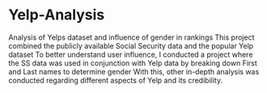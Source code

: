 # Yelp-Analysis
Analysis of Yelps dataset and influence of gender in rankings
This project combined the publicly available Social Security data and the popular Yelp dataset
To better understand user influence, I conducted a project where the SS data was used in conjunction with Yelp data by breaking down First and Last names to determine gender
With this, other in-depth analysis was conducted regarding different aspects of Yelp and its credibility.
